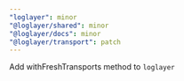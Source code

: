 ```yaml
---
"loglayer": minor
"@loglayer/shared": minor
"@loglayer/docs": minor
"@loglayer/transport": patch
---
```


Add withFreshTransports method to `loglayer`
